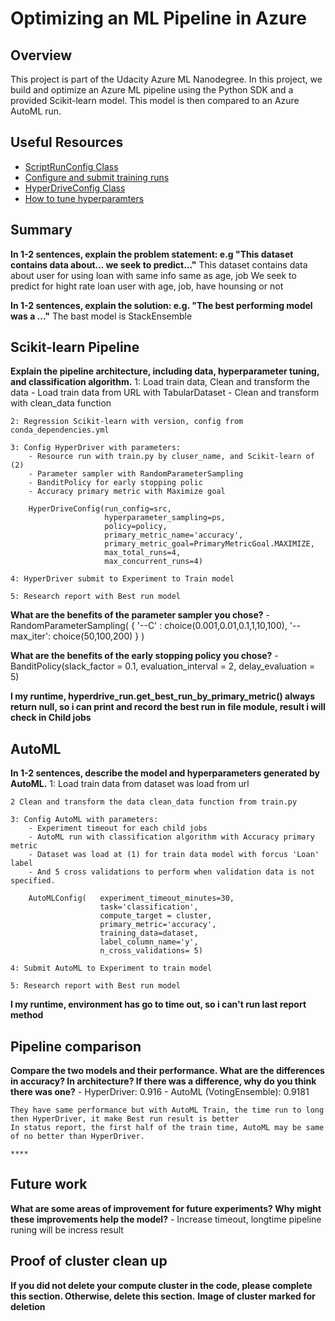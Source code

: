 # Optimizing an ML Pipeline in Azure

## Overview
This project is part of the Udacity Azure ML Nanodegree.
In this project, we build and optimize an Azure ML pipeline using the Python SDK and a provided Scikit-learn model.
This model is then compared to an Azure AutoML run.

## Useful Resources
- [ScriptRunConfig Class](https://docs.microsoft.com/en-us/python/api/azureml-core/azureml.core.scriptrunconfig?view=azure-ml-py)
- [Configure and submit training runs](https://docs.microsoft.com/en-us/azure/machine-learning/how-to-set-up-training-targets)
- [HyperDriveConfig Class](https://docs.microsoft.com/en-us/python/api/azureml-train-core/azureml.train.hyperdrive.hyperdriveconfig?view=azure-ml-py)
- [How to tune hyperparamters](https://docs.microsoft.com/en-us/azure/machine-learning/how-to-tune-hyperparameters)


## Summary
**In 1-2 sentences, explain the problem statement: e.g "This dataset contains data about... we seek to predict..."**
    This dataset contains data about user for using loan with same info same as age, job
    We seek to predict for hight rate loan user with age, job, have hounsing or not

**In 1-2 sentences, explain the solution: e.g. "The best performing model was a ..."**
    The bast model is StackEnsemble
## Scikit-learn Pipeline
**Explain the pipeline architecture, including data, hyperparameter tuning, and classification algorithm.**
    1: Load train data, Clean and transform the data
        - Load train data from URL with TabularDataset
        - Clean and transform with clean_data function
    
    2: Regression Scikit-learn with version, config from conda_dependencies.yml
    
    3: Config HyperDriver with parameters:
        - Resource run with train.py by cluser_name, and Scikit-learn of (2)
        - Parameter sampler with RandomParameterSampling
        - BanditPolicy for early stopping polic
        - Accuracy primary metric with Maximize goal
        
        HyperDriveConfig(run_config=src,
                         hyperparameter_sampling=ps,
                         policy=policy,
                         primary_metric_name='accuracy',
                         primary_metric_goal=PrimaryMetricGoal.MAXIMIZE,
                         max_total_runs=4,
                         max_concurrent_runs=4)
        
    4: HyperDriver submit to Experiment to Train model
    
    5: Research report with Best run model

**What are the benefits of the parameter sampler you chose?**
    - RandomParameterSampling(
        {
            '--C' : choice(0.001,0.01,0.1,1,10,100),
            '--max_iter': choice(50,100,200)
        }
    )

**What are the benefits of the early stopping policy you chose?**
    - BanditPolicy(slack_factor = 0.1, evaluation_interval = 2, delay_evaluation = 5)

**I my runtime, hyperdrive_run.get_best_run_by_primary_metric() always return null, so i can print and record the best run in file module, result i will check in Child jobs**

## AutoML
**In 1-2 sentences, describe the model and hyperparameters generated by AutoML.**
    1: Load train data from dataset was load from url
    
    2 Clean and transform the data clean_data function from train.py
    
    3: Config AutoML with parameters:
        - Experiment timeout for each child jobs
        - AutoML run with classification algorithm with Accuracy primary metric
        - Dataset was load at (1) for train data model with forcus 'Loan' label
        - And 5 cross validations to perform when validation data is not specified.
        
        AutoMLConfig(   experiment_timeout_minutes=30,
                        task='classification',
                        compute_target = cluster,
                        primary_metric='accuracy',
                        training_data=dataset,
                        label_column_name='y',
                        n_cross_validations= 5)
        
    4: Submit AutoML to Experiment to train model
    
    5: Research report with Best run model
    
**I my runtime, environment has go to time out, so i can't run last report method**
## Pipeline comparison
**Compare the two models and their performance. What are the differences in accuracy? In architecture? If there was a difference, why do you think there was one?**
    - HyperDriver:  0.916
    - AutoML (VotingEnsemble):  0.9181
    
    They have same performance but with AutoML Train, the time run to long then HyperDriver, it make Best run result is better
    In status report, the first half of the train time, AutoML may be same of no better than HyperDriver.
    
    ****
    
## Future work
**What are some areas of improvement for future experiments? Why might these improvements help the model?**
    - Increase timeout, longtime pipeline runing will be incress result

## Proof of cluster clean up
**If you did not delete your compute cluster in the code, please complete this section. Otherwise, delete this section.**
**Image of cluster marked for deletion**
